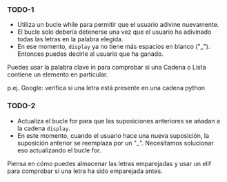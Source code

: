 ### TODO-1
- Utiliza un bucle while para permitir que el usuario adivine nuevamente.
- El bucle solo debería detenerse una vez que el usuario ha adivinado todas las letras en la palabra elegida.
- En ese momento, `display` ya no tiene más espacios en blanco ("_"). Entonces puedes decirle al usuario que ha ganado.

<div class="hint">
  Puedes usar la palabra clave in para comprobar si una Cadena o Lista contiene un elemento en particular.

p.ej. Google: verifica si una letra está presente en una cadena python 
</div>

### TODO-2
- Actualiza el bucle for para que las suposiciones anteriores se añadan a la cadena `display`.
- En este momento, cuando el usuario hace una nueva suposición, la suposición anterior se reemplaza por un "_". Necesitamos solucionar eso actualizando el bucle for.

<div class="hint">
  Piensa en cómo puedes almacenar las letras emparejadas y usar un elif para comprobar si una letra ha sido emparejada antes.
</div>